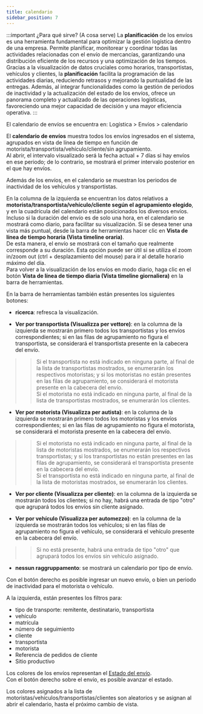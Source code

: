 ```yaml
---
title: calendario
sidebar_position: 7
---
```


:::important ¿Para qué sirve? (A cosa serve)
La **planificación** de los envíos es una herramienta fundamental para optimizar la gestión logística dentro de una empresa. Permite planificar, monitorear y coordinar todas las actividades relacionadas con el envío de mercancías, garantizando una distribución eficiente de los recursos y una optimización de los tiempos.  
Gracias a la visualización de datos cruciales como horarios, transportistas, vehículos y clientes, la **planificación** facilita la programación de las actividades diarias, reduciendo retrasos y mejorando la puntualidad de las entregas. Además, al integrar funcionalidades como la gestión de periodos de inactividad y la actualización del estado de los envíos, ofrece un panorama completo y actualizado de las operaciones logísticas, favoreciendo una mejor capacidad de decisión y una mayor eficiencia operativa.
:::

El calendario de envíos se encuentra en: Logística > Envíos > calendario

El **calendario de envíos** muestra todos los envíos ingresados en el sistema, agrupados en vista de línea de tiempo en función de motorista/transportista/vehículo/cliente/sin agrupamiento.  
Al abrir, el intervalo visualizado será la fecha actual + 7 días si hay envíos en ese periodo; de lo contrario, se mostrará el primer intervalo posterior en el que hay envíos.  

Además de los envíos, en el calendario se muestran los periodos de inactividad de los vehículos y transportistas.  

En la columna de la izquierda se encuentran los datos relativos a **motorista/transportista/vehículo/cliente según el agrupamiento elegido**, y en la cuadrícula del calendario están posicionados los diversos envíos.  
Incluso si la duración del envío es de solo una hora, en el calendario se mostrará como diario, para facilitar su visualización. Si se desea tener una vista más puntual, desde la barra de herramientas hacer clic en **Vista de línea de tiempo horaria (Vista timeline oraria)**.  
De esta manera, el envío se mostrará con el tamaño que realmente corresponde a su duración. Esta opción puede ser útil si se utiliza el zoom in/zoom out (ctrl + desplazamiento del mouse) para ir al detalle horario máximo del día.  
Para volver a la visualización de los envíos en modo diario, haga clic en el botón **Vista de línea de tiempo diaria (Vista timeline giornaliera)** en la barra de herramientas.

En la barra de herramientas también están presentes los siguientes botones:  

- **ricerca**: refresca la visualización.

- **Ver por transportista (Visualizza per vettore)**: en la columna de la izquierda se mostrarán primero todos los transportistas y los envíos correspondientes; si en las filas de agrupamiento no figura el transportista, se considerará el transportista presente en la cabecera del envío.  
>> Si el transportista no está indicado en ninguna parte, al final de la lista de transportistas mostrados, se enumerarán los respectivos motoristas; y si los motoristas no están presentes en las filas de agrupamiento, se considerará el motorista presente en la cabecera del envío.  
>> Si el motorista no está indicado en ninguna parte, al final de la lista de transportistas mostrados, se enumerarán los clientes.

- **Ver por motorista (Visualizza per autista)**: en la columna de la izquierda se mostrarán primero todos los motoristas y los envíos correspondientes; si en las filas de agrupamiento no figura el motorista, se considerará el motorista presente en la cabecera del envío.  
>> Si el motorista no está indicado en ninguna parte, al final de la lista de motoristas mostrados, se enumerarán los respectivos transportistas; y si los transportistas no están presentes en las filas de agrupamiento, se considerará el transportista presente en la cabecera del envío.  
>> Si el transportista no está indicado en ninguna parte, al final de la lista de motoristas mostrados, se enumerarán los clientes.

- **Ver por cliente (Visualizza per cliente)**: en la columna de la izquierda se mostrarán todos los clientes; si no hay, habrá una entrada de tipo "otro" que agrupará todos los envíos sin cliente asignado.

- **Ver por vehículo (Visualizza per automezzo)**: en la columna de la izquierda se mostrarán todos los vehículos; si en las filas de agrupamiento no figura el vehículo, se considerará el vehículo presente en la cabecera del envío.  
>> Si no está presente, habrá una entrada de tipo "otro" que agrupará todos los envíos sin vehículo asignado.

- **nessun raggruppamento**: se mostrará un calendario por tipo de envío.

Con el botón derecho es posible ingresar un nuevo envío, o bien un periodo de inactividad para el motorista o vehículo.  

A la izquierda, están presentes los filtros para:  
- tipo de transporte: remitente, destinatario, transportista  
- vehículo  
- matrícula  
- número de seguimiento  
- cliente  
- transportista  
- motorista  
- Referencia de pedidos de cliente  
- Sitio productivo  

Los colores de los envíos representan el [Estado del envío](/docs/configurations/tables/logistics/shipping-states).  
Con el botón derecho sobre el envío, es posible avanzar el estado.  

Los colores asignados a la lista de motoristas/vehículos/transportistas/clientes son aleatorios y se asignan al abrir el calendario, hasta el próximo cambio de vista.